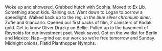Woke up and showered. Grabbed hutch with Sophia. Moved to Ex Lib. Something about kids. Raining out. Went down to Logan to borrow a speedlight. Walked back up to the reg. *In the blue silver chromium diner*. Zofie and Giancarlo. Opened our first packs of film, 2 canisters of Kodak gold. Get to know Oliver Drazky on Bellie. Pulled up to the basement of Reynolds for our investment pset. Week saved. Got on the waitlist for Berlin and Mexico. Nap—grind out our work so we’re free tomorrow and Sunday. Midnight onions. Flatid Planthopper Nymphs.
